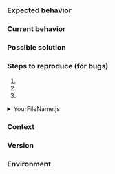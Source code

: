 <!--
If your issue relates to one or more components, your title should
look like: [ComponentName] Clear, brief title
For example: [Button] Does not support id attribute
-->

### Expected behavior
<!-- If you’re describing a bug, tell us what should happen. -->
<!-- If you’re suggesting a change/improvement/feature, tell us how it should work. -->

### Current behavior
<!-- If you’re describing a bug, tell us what happens instead of the expected behavior. -->
<!-- If you’re suggesting a change/improvement/feature, explain the difference from current behavior. -->

### Possible solution
<!-- Not required, but suggest a fix/reason for the bug, or ideas how to implement the change/improvement/feature. If you really want to make sure your idea is understood, provide a screenshots, videos (http://recordit.co/), or a prototype of the desired functionality. -->

### Steps to reproduce (for bugs)
<!-- Provide a link to the relevant code included in your forked [Mineral UI Starter](https://codesandbox.io/s/v410y75m0) or to an otherwise simplified test case or repo. Alternately, provide a clear set of steps to reproduce this bug (along with relevant code) below. Screenshots or videos (http://recordit.co/) can also be helpful here. -->
1.
2.
3.

<details><summary>YourFileName.js</summary><p>
<!-- browsers demand the next line be empty -->

```js
// Please paste your code here
```
</p></details>

### Context
<!-- How has this issue affected you? What are you trying to accomplish? Providing context helps us come up with a solution that is most useful in the real world. -->

### Version
<!-- Please indicate the version of Mineral UI related to this issue. -->

### Environment
<!-- Not required, but a brief description of your app’s front-end stack may also be helpful. -->
